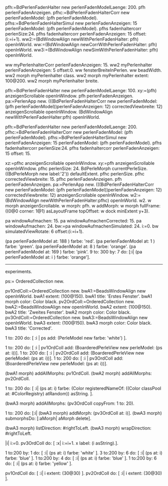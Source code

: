 pfh:=BdPerlenFadenHalter  new perlenFadenModelLaenge: 200.
pfh perlenFadenAnzeigen.
pfhc:=BdPerlenFadenHalterCorr  new perlenFadenModel: (pfh perlenFadenModel).
pfhs:=BdPerlenFadenHalterSimul new perlenFadenAnzeigen:  15 perlenFadenModel: (pfh perlenFadenModel).
pfhs fadenhaltercorr perlenSize:24.
pfhs fadenhaltercorr perlenFadenAnzeigen: 15 offset: (i:=i+1).
ww2:=(BdWindowAlign newWithPerlenFadenHalter: pfh) openInWorld.
ww:=(BdWindowAlign newCorrWithPerlenFadenHalter: pfh) openInWorld.
ww3:=(BdWindowAlign newSimWithPerlenFadenHalter: pfh) openInWorld.


ww myPerlenhalterCorr perlenFadenAnzeigen: 15.
ww2 myPerlenhalter perlenFadenAnzeigen: 5 offset:0.
ww fensterBreiteInPerlen.
ww beadWidth.
ww2 morph myPerlenhalter class.
ww2 morph myPerlenhalter extent: 100@200.
ww2 morph myPerlenhalter breite.


pfh:=BdPerlenFadenHalter  new perlenFadenModelLaenge: 100.
xy:=(pfh) anzeigenScrollable openInWindow.
pfh perlenFadenAnzeigen.
pa:=PerlenApp new.
(((BdPerlenFadenHalterCorr new perlenFadenModel: (pfh perlenFadenModel))perlenFadenAnzeigen: 12) correctedViewbreite: 12) anzeigenScrollable openInWindow.
(BdWindowAlign newWithPerlenFadenHalter:pfh) openInWorld.

pfh:=BdPerlenFadenHalter  new perlenFadenModelLaenge: 200.
pfhc:=BdPerlenFadenHalterCorr  new perlenFadenModel: (pfh perlenFadenModel).
pfhs:=BdPerlenFadenHalterSimul new perlenFadenAnzeigen:  15 perlenFadenModel: (pfh perlenFadenModel).
pfhs fadenhaltercorr perlenSize:24.
pfhs fadenhaltercorr perlenFadenAnzeigen: 15 offset: 15.
 
xz:=pfhc anzeigenScrollable openInWindow.
xy:=pfh anzeigenScrollable openInWindow.
pfhc perlenSize: 24.
BdPerleMorph currentPerleSize.
((BdPerleMorph new label:'2')) defaultExtent.
pfhc perlenSize.
pfhc correctedViewbreite: 15.
pfhc perlenFadenAnzeigen. 
pfh perlenFadenAnzeigen.
pa:=PerlenApp new.
(((BdPerlenFadenHalterCorr new perlenFadenModel: (pfh perlenFadenModel))perlenFadenAnzeigen: 12) correctedViewbreite: 12) anzeigenScrollable openInWindow.
w2:=(BdWindowAlign newWithPerlenFadenHalter:pfhc) openInWorld.
w2.
w morph anzeigenScrollable.
w morph: pfh.
w addMorph: w morph fullFrame: ((0@0 corner: 1@1) asLayoutFrame topOffset: w dock minExtent y+3).




pa windowAufmachen: 15.
pa windowAufmachenCorrected: 15.
pa windowAufmachen: 24.
bw:=pa windowAufmachenSimulated: 24.
i:=0.
bw simulatedViewRotate: 6 offset:(i:=i+1).

(pa perlenFadenModel at: 188 ) farbe: 'red'.
(pa perlenFadenModel at: 1 ) farbe: 'green'.
(pa perlenFadenModel at: 8 ) farbe: 'orange'.
(pa perlenFadenModel at: 169 ) farbe: 'pink'.
9 to: 300 by: 7 do: [:i| (pa perlenFadenModel at: i ) farbe: 'orange']. 


________________________________________________________________________________________

experiments.

ps:= OrderedCollection new.

pv1OrdColl:=OrderedCollection new.
bwA1:=BeadsWindowAlign new openInWorld.
bwA1 extent: (100@150).
bwA1 title: 'Erstes Fenster'.
bwA1 morph color: Color black.
pv2OrdColl:=OrderedCollection new.
bwA2:=BeadsWindowAlign new openInWorld.
bwA2 extent: (100@150).
bwA2 title: 'Zweites Fenster'.
bwA2 morph color: Color black.
pv3OrdColl:=OrderedCollection new.
bwA3:=BeadsWindowAlign new openInWorld.
bwA3 extent: (100@150).
bwA3 morph color: Color black.
bwA3 title: 'Corrected'.

1 to: 200 do: [ :i | ps add: (PerleModel new farbe: 'white') ].


1 to: 200 do: [ :i | pv1OrdColl add: (BoarderedPerleView new perleModel: (ps at: i))].
1 to: 200 do: [ :i | pv2OrdColl add: (BoarderedPerleView new perleModel: (ps at: i))].
1 to: 200 do: [ :i | pv3OrdColl add: (BoarderedPerleView new perleModel: (ps at: i))].

(bwA1 morph) addAllMorphs: pv1OrdColl.
(bwA2 morph) addAllMorphs: pv2OrdColl.

1 to: 200 do: [ :i| (ps at: i) farbe: (Color registeredNameOf: ((Color classPool at: #ColorRegistry) atRandom)) asString. ].

(bwA3 morph) addAllMorphs: (pv3OrdColl copyFrom: 1 to: 20).

1 to: 200 do: [:i| (bwA3 morph) addMorph: (pv3OrdColl at: i)].
(bwA3 morph) submorphsDo: [:aMorph| aMorph delete].

(bwA3 morph) listDirection: #rightToLeft.
(bwA3 morph) wrapDirection: #rightToLeft.

|i|
i:=0.
pv3OrdColl do: [ :x| i:=i+1. x label: (i asString).].

1 to:200 by: 1 do: [ :i| (ps at: i) farbe: 'white' ].
3 to:200 by: 6 do: [ :i| (ps at: i) farbe: 'blue' ].
1 to:200 by: 4 do: [ :i| (ps at: i) farbe: 'blue' ].
1 to:200 by: 6 do: [ :i| (ps at: i) farbe: 'yellow' ].

pv1OrdColl do: [ :i| i extent: (30@30) ].
pv2OrdColl do: [ :i| i extent: (30@30) ].

